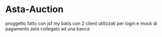 # Asta-Auction
proggetto fatto con jsf my batis con 2 client utilizzati per login e mock di pagamento asta collegato ad una banca 
